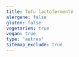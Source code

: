 ```yaml
---
title: Tofu lactofermenté
alergene: false
gluten: false
vegetarien: true
vegan: true
type: "autres"
sitemap_exclude: true
---
```

